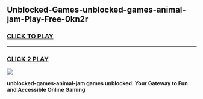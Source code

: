 
## Unblocked-Games-unblocked-games-animal-jam-Play-Free-0kn2r
<h3>
<a href="https://premium76.site?title=unblocked-games-animal-jam&ref=18A1">CLICK TO PLAY</a></h3>
<hr>

<h3>
<a href="https://premium76.site?title=unblocked-games-animal-jam&ref=18A1">CLICK 2 PLAY</a>
  
</h3>

<a href="https://premium76.site?title=unblocked-games-animal-jam&ref=18A1"><img src="https://clearcache.store/games.png"></a>


**unblocked-games-animal-jam games unblocked: Your Gateway to Fun and Accessible Online Gaming**
